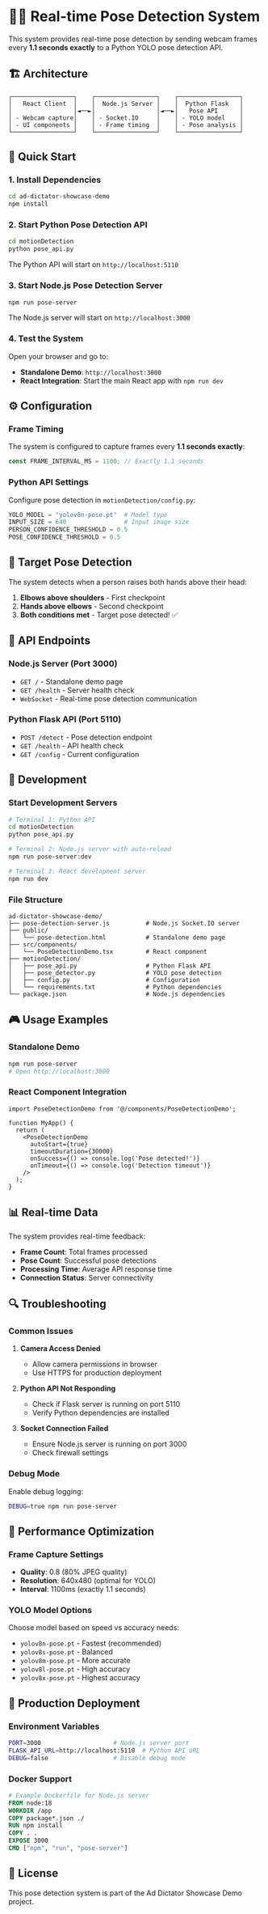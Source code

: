 # 🤸‍♂️ Real-time Pose Detection System

This system provides real-time pose detection by sending webcam frames every **1.1 seconds exactly** to a Python YOLO pose detection API.

## 🏗️ Architecture

```
┌─────────────────┐    ┌─────────────────┐    ┌─────────────────┐
│   React Client  │    │  Node.js Server │    │  Python Flask   │
│                 │◄──►│                 │◄──►│   Pose API      │
│ - Webcam capture│    │ - Socket.IO     │    │ - YOLO model    │
│ - UI components │    │ - Frame timing  │    │ - Pose analysis │
└─────────────────┘    └─────────────────┘    └─────────────────┘
```

## 🚀 Quick Start

### 1. Install Dependencies

```bash
cd ad-dictator-showcase-demo
npm install
```

### 2. Start Python Pose Detection API

```bash
cd motionDetection
python pose_api.py
```

The Python API will start on `http://localhost:5110`

### 3. Start Node.js Pose Detection Server

```bash
npm run pose-server
```

The Node.js server will start on `http://localhost:3000`

### 4. Test the System

Open your browser and go to:
- **Standalone Demo**: `http://localhost:3000` 
- **React Integration**: Start the main React app with `npm run dev`

## ⚙️ Configuration

### Frame Timing
The system is configured to capture frames every **1.1 seconds exactly**:

```javascript
const FRAME_INTERVAL_MS = 1100; // Exactly 1.1 seconds
```

### Python API Settings
Configure pose detection in `motionDetection/config.py`:

```python
YOLO_MODEL = "yolov8n-pose.pt"  # Model type
INPUT_SIZE = 640                # Input image size
PERSON_CONFIDENCE_THRESHOLD = 0.5
POSE_CONFIDENCE_THRESHOLD = 0.5
```

## 🎯 Target Pose Detection

The system detects when a person raises both hands above their head:

1. **Elbows above shoulders** - First checkpoint
2. **Hands above elbows** - Second checkpoint  
3. **Both conditions met** - Target pose detected! ✅

## 📡 API Endpoints

### Node.js Server (Port 3000)
- `GET /` - Standalone demo page
- `GET /health` - Server health check
- `WebSocket` - Real-time pose detection communication

### Python Flask API (Port 5110)
- `POST /detect` - Pose detection endpoint
- `GET /health` - API health check
- `GET /config` - Current configuration

## 🔧 Development

### Start Development Servers

```bash
# Terminal 1: Python API
cd motionDetection
python pose_api.py

# Terminal 2: Node.js server with auto-reload
npm run pose-server:dev

# Terminal 3: React development server
npm run dev
```

### File Structure

```
ad-dictator-showcase-demo/
├── pose-detection-server.js          # Node.js Socket.IO server
├── public/
│   └── pose-detection.html           # Standalone demo page
├── src/components/
│   └── PoseDetectionDemo.tsx         # React component
├── motionDetection/
│   ├── pose_api.py                   # Python Flask API
│   ├── pose_detector.py              # YOLO pose detection
│   ├── config.py                     # Configuration
│   └── requirements.txt              # Python dependencies
└── package.json                      # Node.js dependencies
```

## 🎮 Usage Examples

### Standalone Demo
```bash
npm run pose-server
# Open http://localhost:3000
```

### React Component Integration
```tsx
import PoseDetectionDemo from '@/components/PoseDetectionDemo';

function MyApp() {
  return (
    <PoseDetectionDemo
      autoStart={true}
      timeoutDuration={30000}
      onSuccess={() => console.log('Pose detected!')}
      onTimeout={() => console.log('Detection timeout')}
    />
  );
}
```

## 📊 Real-time Data

The system provides real-time feedback:

- **Frame Count**: Total frames processed
- **Pose Count**: Successful pose detections
- **Processing Time**: Average API response time
- **Connection Status**: Server connectivity

## 🔍 Troubleshooting

### Common Issues

1. **Camera Access Denied**
   - Allow camera permissions in browser
   - Use HTTPS for production deployment

2. **Python API Not Responding**
   - Check if Flask server is running on port 5110
   - Verify Python dependencies are installed

3. **Socket Connection Failed**
   - Ensure Node.js server is running on port 3000
   - Check firewall settings

### Debug Mode

Enable debug logging:

```bash
DEBUG=true npm run pose-server
```

## 🎯 Performance Optimization

### Frame Capture Settings
- **Quality**: 0.8 (80% JPEG quality)
- **Resolution**: 640x480 (optimal for YOLO)
- **Interval**: 1100ms (exactly 1.1 seconds)

### YOLO Model Options
Choose model based on speed vs accuracy needs:

- `yolov8n-pose.pt` - Fastest (recommended)
- `yolov8s-pose.pt` - Balanced
- `yolov8m-pose.pt` - More accurate
- `yolov8l-pose.pt` - High accuracy
- `yolov8x-pose.pt` - Highest accuracy

## 🚀 Production Deployment

### Environment Variables
```bash
PORT=3000                    # Node.js server port
FLASK_API_URL=http://localhost:5110  # Python API URL
DEBUG=false                  # Disable debug mode
```

### Docker Support
```dockerfile
# Example Dockerfile for Node.js server
FROM node:18
WORKDIR /app
COPY package*.json ./
RUN npm install
COPY . .
EXPOSE 3000
CMD ["npm", "run", "pose-server"]
```

## 📝 License

This pose detection system is part of the Ad Dictator Showcase Demo project.

